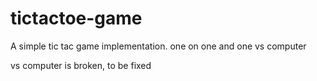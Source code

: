 # tictactoe-game
A simple tic tac game implementation. one on one and one vs computer

vs computer is broken, to be fixed

